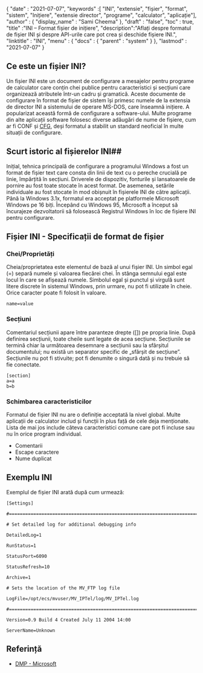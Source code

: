 {
  "date" : "2021-07-07",
  "keywords" :[ "INI", "extensie", "fișier", "format", "sistem", "Inițiere", "extensie director", "programe", "calculator", "aplicație"],
  "author" : {
    "display_name" : "Sami Cheema"
},
  "draft" : "false",
  "toc" : true,
  "title" :"INI – Format fișier de inițiere",
  "description":"Aflați despre formatul de fișier INI și despre API-urile care pot crea și deschide fișiere INI.",
  "linktitle" : "INI",
  "menu" : {
    "docs" : {
      "parent" : "system"
}
},
  "lastmod" : "2021-07-07"
}

## Ce este un fișier INI? ##

Un fișier INI este un document de configurare a mesajelor pentru programe de calculator care conțin chei publice pentru caracteristici și secțiuni care organizează atributele într-un cadru și gramatică. Aceste documente de configurare în format de fișier de sistem își primesc numele de la extensia de director INI a sistemului de operare MS-DOS, care înseamnă inițiere. A popularizat această formă de configurare a software-ului. Multe programe din alte aplicații software folosesc diverse adăugări de nume de fișiere, cum ar fi CONF și [CFG](/ro/system/cfg/), deși formatul a stabilit un standard neoficial în multe situații de configurare.

## Scurt istoric al fișierelor INI##

Inițial, tehnica principală de configurare a programului Windows a fost un format de fișier text care consta din linii de text cu o pereche crucială pe linie, împărțită în secțiuni. Driverele de dispozitiv, fonturile și lansatoarele de pornire au fost toate stocate în acest format. De asemenea, setările individuale au fost stocate în mod obișnuit în fișierele INI de către aplicații.
Până la Windows 3.1x, formatul era acceptat pe platformele Microsoft Windows pe 16 biți. Începând cu Windows 95, Microsoft a început să încurajeze dezvoltatorii să folosească Registrul Windows în loc de fișiere INI pentru configurare.

## Fișier INI - Specificații de format de fișier

### Chei/Proprietăți ###

Cheia/proprietatea este elementul de bază al unui fișier INI. Un simbol egal (=) separă numele și valoarea fiecărei chei. În stânga semnului egal este locul în care se afișează numele. Simbolul egal și punctul și virgulă sunt litere discrete în sistemul Windows, prin urmare, nu pot fi utilizate în cheie. Orice caracter poate fi folosit în valoare.

```
name=value
```

### Secțiuni ###

Comentariul secțiunii apare între paranteze drepte ([]) pe propria linie. După definirea secțiunii, toate cheile sunt legate de acea secțiune. Secțiunile se termină chiar la următoarea desemnare a secțiunii sau la sfârșitul documentului; nu există un separator specific de „sfârșit de secțiune”. Secțiunile nu pot fi stivuite; pot fi denumite o singură dată și nu trebuie să fie conectate.

```
[section]
a=a
b=b
```

### Schimbarea caracteristicilor ###

Formatul de fișier INI nu are o definiție acceptată la nivel global. Multe aplicații de calculator includ și funcții în plus față de cele deja menționate. Lista de mai jos include câteva caracteristici comune care pot fi incluse sau nu în orice program individual.

* Comentarii
* Escape caractere
* Nume duplicat


## Exemplu INI ##

Exemplul de fișier INI arată după cum urmează:

```
[Settings]
 
#======================================================================
 
# Set detailed log for additional debugging info
 
DetailedLog=1
 
RunStatus=1
 
StatusPort=6090
 
StatusRefresh=10
 
Archive=1
 
# Sets the location of the MV_FTP log file
 
LogFile=/opt/ecs/mvuser/MV_IPTel/log/MV_IPTel.log
 
#======================================================================
 
Version=0.9 Build 4 Created July 11 2004 14:00
 
ServerName=Unknown

```

## Referință ##

* [DMP - Microsoft](https://learn.microsoft.com/en-us/troubleshoot/windows-client/performance/read-small-memory-dump-file)

